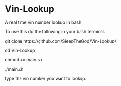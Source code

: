 # Vin-Lookup
A real time vin number lookup in bash

To use this do the following in your bash terminal.

git clone https://github.com/SleepTheGod/Vin-Lookup/

cd Vin-Lookup

chmod +x main.sh

./main.sh

type the vin number you want to lookup.
